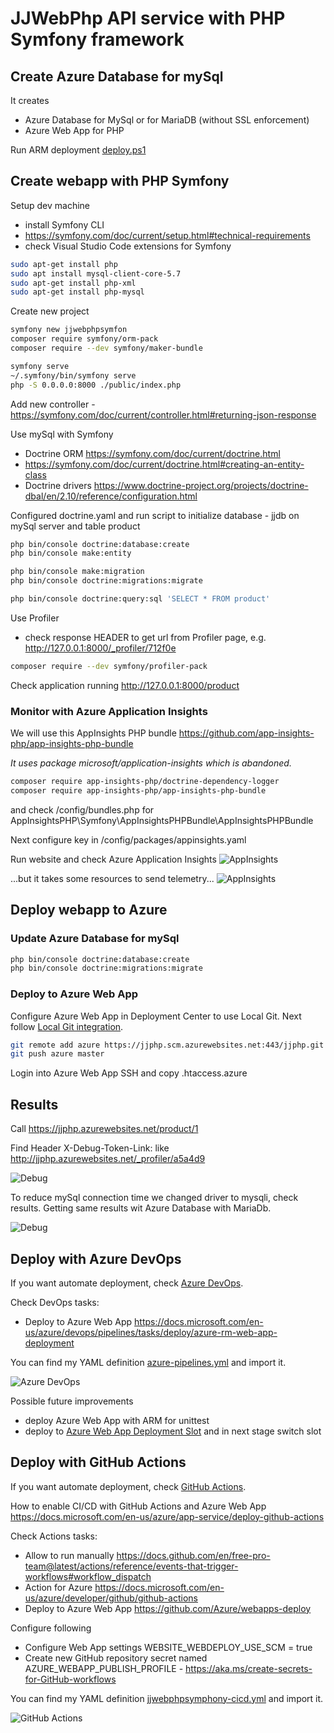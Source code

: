 # JJWebPhp API service with PHP Symfony framework

## Create Azure Database for mySql

It creates

- Azure Database for MySql or for MariaDB (without SSL enforcement)
- Azure Web App for PHP

Run ARM deployment [deploy.ps1](/arm-deploy/deploy.ps1)

## Create webapp with PHP Symfony

Setup dev machine

- install Symfony CLI
- https://symfony.com/doc/current/setup.html#technical-requirements
- check Visual Studio Code extensions for Symfony

```bash
sudo apt-get install php
sudo apt install mysql-client-core-5.7
sudo apt-get install php-xml
sudo apt-get install php-mysql
```

Create new project

```bash
symfony new jjwebphpsymfon
composer require symfony/orm-pack
composer require --dev symfony/maker-bundle

symfony serve
~/.symfony/bin/symfony serve
php -S 0.0.0.0:8000 ./public/index.php
```

Add new controller - https://symfony.com/doc/current/controller.html#returning-json-response

Use mySql with Symfony

- Doctrine ORM https://symfony.com/doc/current/doctrine.html
- https://symfony.com/doc/current/doctrine.html#creating-an-entity-class
- Doctrine drivers https://www.doctrine-project.org/projects/doctrine-dbal/en/2.10/reference/configuration.html

Configured doctrine.yaml and run script to initialize database - jjdb on mySql server and table product

```bash
php bin/console doctrine:database:create
php bin/console make:entity

php bin/console make:migration
php bin/console doctrine:migrations:migrate

php bin/console doctrine:query:sql 'SELECT * FROM product'
```

Use Profiler

- check response HEADER to get url from Profiler page, e.g. http://127.0.0.1:8000/_profiler/712f0e

```bash
composer require --dev symfony/profiler-pack
```

Check application running http://127.0.0.1:8000/product

### Monitor with Azure Application Insights

We will use this AppInsights PHP bundle https://github.com/app-insights-php/app-insights-php-bundle

*It uses package microsoft/application-insights which is abandoned.*

```bash
composer require app-insights-php/doctrine-dependency-logger
composer require app-insights-php/app-insights-php-bundle
```

and check /config/bundles.php for AppInsightsPHP\Symfony\AppInsightsPHPBundle\AppInsightsPHPBundle

Next configure key in /config/packages/appinsights.yaml

Run website and check Azure Application Insights
![AppInsights](.images/appinsights-perf.png)

...but it takes some resources to send telemetry...
![AppInsights](.images/appinsights-debug.png)

## Deploy webapp to Azure

### Update Azure Database for mySql

```bash
php bin/console doctrine:database:create
php bin/console doctrine:migrations:migrate
```

### Deploy to Azure Web App

Configure Azure Web App in Deployment Center to use Local Git. Next follow [Local Git integration](https://docs.microsoft.com/en-us/azure/app-service/deploy-local-git).

```bash
git remote add azure https://jjphp.scm.azurewebsites.net:443/jjphp.git
git push azure master
```

Login into Azure Web App SSH and copy .htaccess.azure

## Results

Call https://jjphp.azurewebsites.net/product/1

Find Header X-Debug-Token-Link: like http://jjphp.azurewebsites.net/_profiler/a5a4d9

![Debug](.images/debug.png)

To reduce mySql connection time we changed driver to mysqli, check results.
Getting same results wit Azure Database with MariaDb.

![Debug](.images/debug-mysqli.png)

## Deploy with Azure DevOps

If you want automate deployment, check [Azure DevOps](https://dev.azure.com).

Check DevOps tasks:

- Deploy to Azure Web App https://docs.microsoft.com/en-us/azure/devops/pipelines/tasks/deploy/azure-rm-web-app-deployment

You can find my YAML definition [azure-pipelines.yml](azure-pipelines.yml) and import it.

![Azure DevOps](.images/devops-run.png)

Possible future improvements

- deploy Azure Web App with ARM for unittest
- deploy to [Azure Web App Deployment Slot](https://docs.microsoft.com/en-us/azure/app-service/deploy-staging-slots) and in next stage switch slot

## Deploy with GitHub Actions

If you want automate deployment, check [GitHub Actions](https://docs.github.com/en/free-pro-team@latest/actions).

How to enable CI/CD with GitHub Actions and Azure Web App https://docs.microsoft.com/en-us/azure/app-service/deploy-github-actions

Check Actions tasks:

- Allow to run manually https://docs.github.com/en/free-pro-team@latest/actions/reference/events-that-trigger-workflows#workflow_dispatch
- Action for Azure https://docs.microsoft.com/en-us/azure/developer/github/github-actions
- Deploy to Azure Web App https://github.com/Azure/webapps-deploy

Configure following

- Configure Web App settings WEBSITE_WEBDEPLOY_USE_SCM = true
- Create new GitHub repository secret named AZURE_WEBAPP_PUBLISH_PROFILE - https://aka.ms/create-secrets-for-GitHub-workflows

You can find my YAML definition [jjwebphpsymphony-cicd.yml](/.github/workflows/jjwebphpsymphony-cicd.yml) and import it.

![GitHub Actions](.images/actions-run.png)

